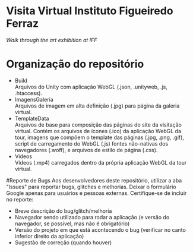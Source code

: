 # Visita Virtual Instituto Figueiredo Ferraz
*Walk through the art exhibition at IFF*

# Organização do repositório
* Build\
Arquivos do Unity com aplicação WebGL (.json, .unityweb, .js, .htaccess).
* ImagensGaleria\
Arquivos de imagem em alta definição (.jpg) para página da galeria virtual.
* TemplateData\
Arquivos de base para composição das páginas do site da visitação virtual. Contém os arquivos de ícones (.ico) da aplicação WebGL da tour, imagens que compõem o template das páginas (.jpg, .png, .gif), script de carregamento do WebGL (.js) fontes não-nativas dos navegadores (.woff), e arquivos de estilo de página (.css).
* Videos\
Vídeos (.mp4) carregados dentro da própria aplicação WebGL da tour virtual.

#Reporte de Bugs
Aos desenvolvedores deste repositório, utilizar a aba "Issues" para reportar bugs, glitches e melhorias. Deixar o formulário Google apenas para usuários e pessoas externas.
Certifique-se de incluir no reporte:
- Breve descrição do bug/glitch/melhoria
- Navegador sendo utilizado para rodar a aplicação (e versão do navegador, se possível, mas não é obrigatório)
- Versão do projeto em que está acontecendo o bug (verificar no canto inferior direito da aplicação)
- Sugestão de correção (quando houver)
